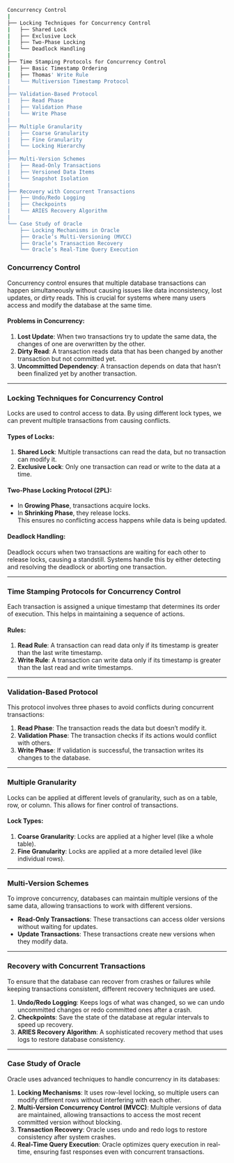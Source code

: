 ```bash
Concurrency Control
|
├── Locking Techniques for Concurrency Control
|   ├── Shared Lock
|   ├── Exclusive Lock
|   ├── Two-Phase Locking
|   └── Deadlock Handling
|
├── Time Stamping Protocols for Concurrency Control
|   ├── Basic Timestamp Ordering
|   ├── Thomas' Write Rule
|   └── Multiversion Timestamp Protocol
|
├── Validation-Based Protocol
|   ├── Read Phase
|   ├── Validation Phase
|   └── Write Phase
|
├── Multiple Granularity
|   ├── Coarse Granularity
|   ├── Fine Granularity
|   └── Locking Hierarchy
|
├── Multi-Version Schemes
|   ├── Read-Only Transactions
|   ├── Versioned Data Items
|   └── Snapshot Isolation
|
├── Recovery with Concurrent Transactions
|   ├── Undo/Redo Logging
|   ├── Checkpoints
|   └── ARIES Recovery Algorithm
|
└── Case Study of Oracle
    ├── Locking Mechanisms in Oracle
    ├── Oracle’s Multi-Versioning (MVCC)
    ├── Oracle’s Transaction Recovery
    └── Oracle’s Real-Time Query Execution
```

### **Concurrency Control**
Concurrency control ensures that multiple database transactions can happen simultaneously without causing issues like data inconsistency, lost updates, or dirty reads. This is crucial for systems where many users access and modify the database at the same time.  

#### **Problems in Concurrency**:  
1. **Lost Update**: When two transactions try to update the same data, the changes of one are overwritten by the other.  
2. **Dirty Read**: A transaction reads data that has been changed by another transaction but not committed yet.  
3. **Uncommitted Dependency**: A transaction depends on data that hasn’t been finalized yet by another transaction.  

---

### **Locking Techniques for Concurrency Control**  
Locks are used to control access to data. By using different lock types, we can prevent multiple transactions from causing conflicts.  

#### **Types of Locks**:  
1. **Shared Lock**: Multiple transactions can read the data, but no transaction can modify it.  
2. **Exclusive Lock**: Only one transaction can read or write to the data at a time.  

#### **Two-Phase Locking Protocol (2PL)**:  
- In **Growing Phase**, transactions acquire locks.  
- In **Shrinking Phase**, they release locks.  
  This ensures no conflicting access happens while data is being updated.

#### **Deadlock Handling**:  
Deadlock occurs when two transactions are waiting for each other to release locks, causing a standstill. Systems handle this by either detecting and resolving the deadlock or aborting one transaction.

---

### **Time Stamping Protocols for Concurrency Control**  
Each transaction is assigned a unique timestamp that determines its order of execution. This helps in maintaining a sequence of actions.  

#### **Rules**:  
1. **Read Rule**: A transaction can read data only if its timestamp is greater than the last write timestamp.  
2. **Write Rule**: A transaction can write data only if its timestamp is greater than the last read and write timestamps.  

---

### **Validation-Based Protocol**  
This protocol involves three phases to avoid conflicts during concurrent transactions:  
1. **Read Phase**: The transaction reads the data but doesn’t modify it.  
2. **Validation Phase**: The transaction checks if its actions would conflict with others.  
3. **Write Phase**: If validation is successful, the transaction writes its changes to the database.

---

### **Multiple Granularity**  
Locks can be applied at different levels of granularity, such as on a table, row, or column. This allows for finer control of transactions.  

#### **Lock Types**:  
1. **Coarse Granularity**: Locks are applied at a higher level (like a whole table).  
2. **Fine Granularity**: Locks are applied at a more detailed level (like individual rows).  

---

### **Multi-Version Schemes**  
To improve concurrency, databases can maintain multiple versions of the same data, allowing transactions to work with different versions.  

- **Read-Only Transactions**: These transactions can access older versions without waiting for updates.  
- **Update Transactions**: These transactions create new versions when they modify data.  

---

### **Recovery with Concurrent Transactions**  
To ensure that the database can recover from crashes or failures while keeping transactions consistent, different recovery techniques are used.  

1. **Undo/Redo Logging**: Keeps logs of what was changed, so we can undo uncommitted changes or redo committed ones after a crash.  
2. **Checkpoints**: Save the state of the database at regular intervals to speed up recovery.  
3. **ARIES Recovery Algorithm**: A sophisticated recovery method that uses logs to restore database consistency.

---

### **Case Study of Oracle**  
Oracle uses advanced techniques to handle concurrency in its databases:  

1. **Locking Mechanisms**: It uses row-level locking, so multiple users can modify different rows without interfering with each other.  
2. **Multi-Version Concurrency Control (MVCC)**: Multiple versions of data are maintained, allowing transactions to access the most recent committed version without blocking.  
3. **Transaction Recovery**: Oracle uses undo and redo logs to restore consistency after system crashes.  
4. **Real-Time Query Execution**: Oracle optimizes query execution in real-time, ensuring fast responses even with concurrent transactions.
